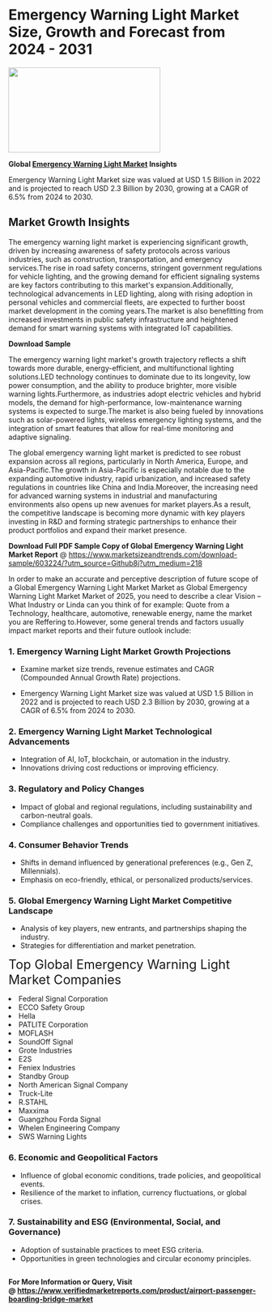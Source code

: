 <H1>Emergency Warning Light Market Size, Growth and Forecast from 2024 - 2031</H1><img class="aligncenter size-medium wp-image-584254" src="https://thirdeyenews.in/wp-content/uploads/2024/09/Global-Market-Research-300x168.jpeg" alt="" width="300" height="168" /><p><strong>Global&nbsp;<a href="https://www.marketsizeandtrends.com/download-sample/603224/?utm_source=Github8j?utm_medium=218">Emergency Warning Light Market</a> Insights</strong></p><p>Emergency Warning Light Market size was valued at USD 1.5 Billion in 2022 and is projected to reach USD 2.3 Billion by 2030, growing at a CAGR of 6.5% from 2024 to 2030.</p><p><h2>Market Growth Insights</h2> <p>The emergency warning light market is experiencing significant growth, driven by increasing awareness of safety protocols across various industries, such as construction, transportation, and emergency services.The rise in road safety concerns, stringent government regulations for vehicle lighting, and the growing demand for efficient signaling systems are key factors contributing to this market's expansion.Additionally, technological advancements in LED lighting, along with rising adoption in personal vehicles and commercial fleets, are expected to further boost market development in the coming years.The market is also benefitting from increased investments in public safety infrastructure and heightened demand for smart warning systems with integrated IoT capabilities.</p> <p><strong>Download Sample</strong></p> <p>The emergency warning light market's growth trajectory reflects a shift towards more durable, energy-efficient, and multifunctional lighting solutions.LED technology continues to dominate due to its longevity, low power consumption, and the ability to produce brighter, more visible warning lights.Furthermore, as industries adopt electric vehicles and hybrid models, the demand for high-performance, low-maintenance warning systems is expected to surge.The market is also being fueled by innovations such as solar-powered lights, wireless emergency lighting systems, and the integration of smart features that allow for real-time monitoring and adaptive signaling.</p> <p>The global emergency warning light market is predicted to see robust expansion across all regions, particularly in North America, Europe, and Asia-Pacific.The growth in Asia-Pacific is especially notable due to the expanding automotive industry, rapid urbanization, and increased safety regulations in countries like China and India.Moreover, the increasing need for advanced warning systems in industrial and manufacturing environments also opens up new avenues for market players.As a result, the competitive landscape is becoming more dynamic with key players investing in R&D and forming strategic partnerships to enhance their product portfolios and expand their market presence.</p> <p><span class=""><strong>Download Full PDF Sample Copy of Global Emergency Warning Light Market Report</strong> @ <a href="https://www.marketsizeandtrends.com/download-sample/603224/?utm_source=Github8j?utm_medium=218" target="_blank">https://www.marketsizeandtrends.com/download-sample/603224/?utm_source=Github8j?utm_medium=218</a></span></p><p>In order to make an accurate and perceptive description of future scope of a Global&nbsp;Emergency Warning Light Market Market as Global&nbsp;Emergency Warning Light Market Market of 2025, you need to describe a clear Vision &ndash; What Industry or Linda can you think of for example: Quote from a Technology, healthcare, automotive, renewable energy, name the market you are Reffering to.However, some general trends and factors usually impact market reports and their future outlook include:</p><h3>1.&nbsp;<strong>Emergency Warning Light Market Growth Projections</strong></h3><ul><li>Examine market size trends, revenue estimates and CAGR (Compounded Annual Growth Rate) projections.</li><li><p>Emergency Warning Light Market size was valued at USD 1.5 Billion in 2022 and is projected to reach USD 2.3 Billion by 2030, growing at a CAGR of 6.5% from 2024 to 2030.</p></li></ul><h3>2.&nbsp;<strong>Emergency Warning Light Market Technological Advancements</strong></h3><ul><li>Integration of AI, IoT, blockchain, or automation in the industry.</li><li>Innovations driving cost reductions or improving efficiency.</li></ul><h3>3.&nbsp;<strong>Regulatory and Policy Changes</strong></h3><ul><li>Impact of global and regional regulations, including sustainability and carbon-neutral goals.</li><li>Compliance challenges and opportunities tied to government initiatives.</li></ul><h3>4.&nbsp;<strong>Consumer Behavior Trends</strong></h3><ul><li>Shifts in demand influenced by generational preferences (e.g., Gen Z, Millennials).</li><li>Emphasis on eco-friendly, ethical, or personalized products/services.</li></ul><h3>5.&nbsp;<strong>Global Emergency Warning Light Market Competitive Landscape</strong></h3><ul><li>Analysis of key players, new entrants, and partnerships shaping the industry.</li><li>Strategies for differentiation and market penetration.</li></ul><p data-pm-slice="1 1 []"><span style="color: inherit; font-family: inherit; font-size: 25px;">Top Global Emergency Warning Light Market Companies</span></p><div class="" data-test-id=""><p><li>Federal Signal Corporation</li><li> ECCO Safety Group</li><li> Hella</li><li> PATLITE Corporation</li><li> MOFLASH</li><li> SoundOff Signal</li><li> Grote Industries</li><li> E2S</li><li> Feniex Industries</li><li> Standby Group</li><li> North American Signal Company</li><li> Truck-Lite</li><li> R.STAHL</li><li> Maxxima</li><li> Guangzhou Forda Signal</li><li> Whelen Engineering Company</li><li> SWS Warning Lights</li></p></div><h3>6.&nbsp;<strong>Economic and Geopolitical Factors</strong></h3><ul><li>Influence of global economic conditions, trade policies, and geopolitical events.</li><li>Resilience of the market to inflation, currency fluctuations, or global crises.</li></ul><h3>7.&nbsp;<strong>Sustainability and ESG (Environmental, Social, and Governance)</strong></h3><ul><li>Adoption of sustainable practices to meet ESG criteria.</li><li>Opportunities in green technologies and circular economy principles.</li></ul><h2><strong style="font-size: 14px;">For More Information or Query, Visit @&nbsp;</strong><a style="background-color: #ffffff; font-size: 14px;" href="https://www.marketsizeandtrends.com/report/emergency-warning-light-market/" target="_blank">https://www.verifiedmarketreports.com/product/airport-passenger-boarding-bridge-market</a></h2>